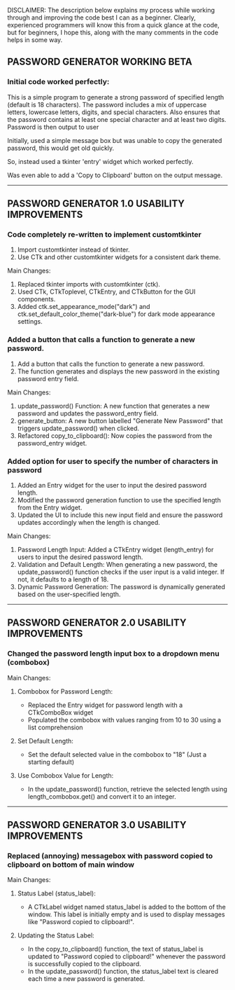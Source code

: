 DISCLAIMER: The description below explains my process while working through and improving 
the code best I can as a beginner. Clearly, experienced programmers will know this from a
quick glance at the code, but for beginners, I hope this, along with the many comments in 
the code helps in some way.

## PASSWORD GENERATOR WORKING BETA

### Initial code worked perfectly:

This is a simple program to generate a strong password of specified length (default is 18 characters).
The password includes a mix of uppercase letters, lowercase letters, digits, and special characters.
Also ensures that the password contains at least one special character and at least two digits.
Password is then output to user

Initially, used a simple message box but was unable to copy the generated password, this would get old quickly.

So, instead used a tkinter 'entry' widget which worked perfectly.

Was even able to add a 'Copy to Clipboard' button on the output message.

----------------------------------------------------------------------------------

## PASSWORD GENERATOR 1.0 USABILITY IMPROVEMENTS

### Code completely re-written to implement customtkinter 

1. Import customtkinter instead of tkinter.
2. Use CTk and other customtkinter widgets for a consistent dark theme.

Main Changes:

1. Replaced tkinter imports with customtkinter (ctk).
2. Used CTk, CTkToplevel, CTkEntry, and CTkButton for the GUI components.
3. Added ctk.set_appearance_mode("dark") and ctk.set_default_color_theme("dark-blue") for dark mode appearance settings.



### Added a button that calls a function to generate a new password.

1. Add a button that calls the function to generate a new password.
2. The function generates and displays the new password in the existing password entry field.

Main Changes:

1. update_password() Function: A new function that generates a new password and updates the password_entry field.
2. generate_button: A new button labelled "Generate New Password" that triggers update_password() when clicked.
3. Refactored copy_to_clipboard(): Now copies the password from the password_entry widget.



### Added option for user to specify the number of characters in password

1. Added an Entry widget for the user to input the desired password length.
2. Modified the password generation function to use the specified length from the Entry widget.
3. Updated the UI to include this new input field and ensure the password updates accordingly when the length is changed.

Main Changes:

1. Password Length Input: Added a CTkEntry widget (length_entry) for users to input the desired password length.
2. Validation and Default Length: When generating a new password, the update_password() function checks if the user input is a valid integer. If not, it defaults to a length of 18.
3. Dynamic Password Generation: The password is dynamically generated based on the user-specified length.

----------------------------------------------------------------------------------

## PASSWORD GENERATOR 2.0 USABILITY IMPROVEMENTS

### Changed the password length input box to a dropdown menu (combobox)

Main Changes:

1. Combobox for Password Length:
     - Replaced the Entry widget for password length with a CTkComboBox widget
     - Populated the combobox with values ranging from 10 to 30 using a list comprehension

2. Set Default Length:
     - Set the default selected value in the combobox to "18" (Just a starting default)

3. Use Combobox Value for Length:
     - In the update_password() function, retrieve the selected length using length_combobox.get() and convert it to an integer.

----------------------------------------------------------------------------------

## PASSWORD GENERATOR 3.0 USABILITY IMPROVEMENTS

### Replaced (annoying) messagebox with password copied to clipboard on bottom of main window

Main Changes:

1. Status Label (status_label):
     - A CTkLabel widget named status_label is added to the bottom of the window. This label is initially empty and is used to display messages like "Password copied to clipboard!".

2. Updating the Status Label:
     - In the copy_to_clipboard() function, the text of status_label is updated to "Password copied to clipboard!" whenever the password is successfully copied to the clipboard.
     - In the update_password() function, the status_label text is cleared each time a new password is generated.

